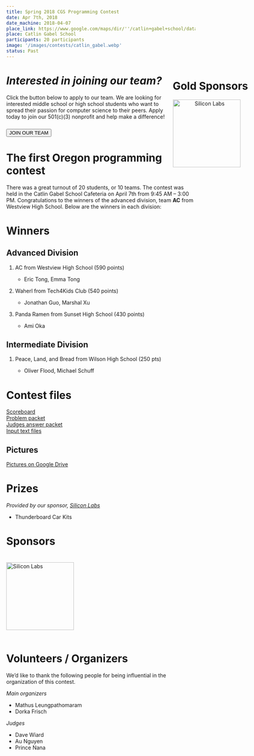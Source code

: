 ```yaml
---
title: Spring 2018 CGS Programming Contest
date: Apr 7th, 2018
date_machine: 2018-04-07
place_link: https://www.google.com/maps/dir/''/catlin+gabel+school/data=!4m5!4m4!1m0!1m2!1m1!1s0x549509433a879379:0x688f19935355949f?sa=X&ved=2ahUKEwj2kdrV45fdAhXfHTQIHUdLBt0Q9RcwE3oECAcQEw
place: Catlin Gabel School
participants: 20 participants
image: '/images/contests/catlin_gabel.webp'
status: Past
---
```


<div style="float: right; margin-right: -140px; margin-left: 10px; text-align: center;">
  <h1 style="text-align: left;"><b>Gold Sponsors</b></h1>
  <a href="https://www.silabs.com/"><img src="/images/partners/siliconlabs.webp" alt="Silicon Labs" style="width: 180px; margin-right: 20px;"></a> <br> 
</div>

# _Interested in joining our team?_

Click the button below to apply to our team. We are looking for interested middle school or high school students who want to spread their passion for computer science to their peers. Apply today to join our 501(c)(3) nonprofit and help make a difference!

<a href = "/contests/create"><button class = "contests-header-section-button" style="margin-top:10px">JOIN OUR TEAM</button></a>

# The first Oregon programming contest

There was a great turnout of 20 students, or 10 teams. The contest was held in the Catlin Gabel School Cafeteria on April 7th from 9:45 AM – 3:00 PM. Congratulations to the winners of the advanced division, team **AC** from Westview High School. Below are the winners in each division:

# Winners

## Advanced Division

1. AC from Westview High School (590 points)

    - Eric Tong, Emma Tong
2. Waherl from Tech4Kids Club (540 points)

    - Jonathan Guo, Marshal Xu
3. Panda Ramen from Sunset High School (430 points)

    - Ami Oka

## Intermediate Division

1. Peace, Land, and Bread from Wilson High School (250 pts)

    - Oliver Flood, Michael Schuff

# Contest files

[Scoreboard](/assets/docs/spring_2018_cgs/scoreboard.pdf)  
[Problem packet](/assets/docs/spring_2018_cgs/problem_set.pdf)  
[Judges answer packet](/assets/docs/spring_2018_cgs/judges_data.pdf)  
[Input text files](/assets/docs/spring_2018_cgs/inputs_outputs.zip)

## Pictures

[Pictures on Google Drive](https://drive.google.com/open?id=117QXcUUzm0AdszmzsFQt1zKQBQrJcdND)

# Prizes

*Provided by our sponsor, <a href="https://www.silabs.com/">Silicon Labs</a>*

- Thunderboard Car Kits

# Sponsors

<div>
  <a href="https://www.silabs.com">
    <img src="/images/partners/siliconlabs.webp" alt="Silicon Labs" style="width: 180px; margin-top: 20px; margin-bottom: 20px;">
  </a>
</div>

# Volunteers / Organizers

We’d like to thank the following people for being influential in the organization of this contest.

_Main organizers_

- Mathus Leungpathomaram
- Dorka Frisch

_Judges_

- Dave Wiard
- Au Nguyen
- Prince Nana
